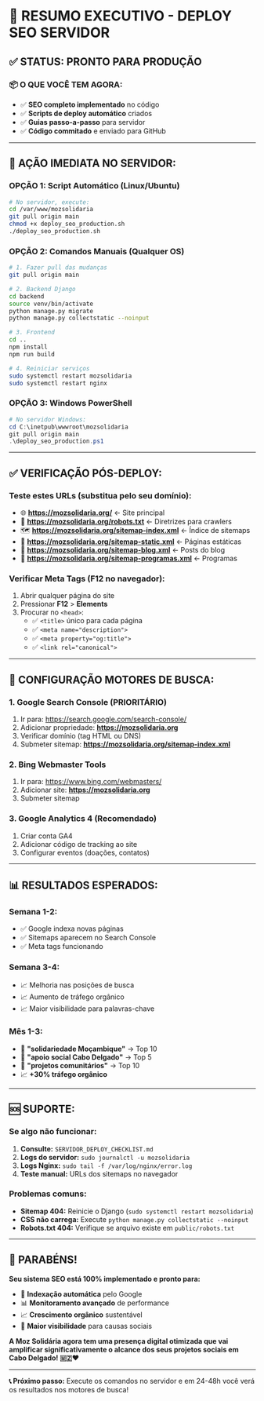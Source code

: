 # 🚀 RESUMO EXECUTIVO - DEPLOY SEO SERVIDOR

## ✅ **STATUS: PRONTO PARA PRODUÇÃO**

### 📦 **O QUE VOCÊ TEM AGORA:**
- ✅ **SEO completo implementado** no código
- ✅ **Scripts de deploy automático** criados
- ✅ **Guias passo-a-passo** para servidor
- ✅ **Código commitado** e enviado para GitHub

---

## 🎯 **AÇÃO IMEDIATA NO SERVIDOR:**

### **OPÇÃO 1: Script Automático (Linux/Ubuntu)**
```bash
# No servidor, execute:
cd /var/www/mozsolidaria
git pull origin main
chmod +x deploy_seo_production.sh
./deploy_seo_production.sh
```

### **OPÇÃO 2: Comandos Manuais (Qualquer OS)**
```bash
# 1. Fazer pull das mudanças
git pull origin main

# 2. Backend Django
cd backend
source venv/bin/activate
python manage.py migrate
python manage.py collectstatic --noinput

# 3. Frontend  
cd ..
npm install
npm run build

# 4. Reiniciar serviços
sudo systemctl restart mozsolidaria
sudo systemctl restart nginx
```

### **OPÇÃO 3: Windows PowerShell**
```powershell
# No servidor Windows:
cd C:\inetpub\wwwroot\mozsolidaria
git pull origin main
.\deploy_seo_production.ps1
```

---

## ✅ **VERIFICAÇÃO PÓS-DEPLOY:**

### Teste estes URLs (substitua pelo seu domínio):
- 🌐 **https://mozsolidaria.org/** ← Site principal
- 🤖 **https://mozsolidaria.org/robots.txt** ← Diretrizes para crawlers
- 🗺️ **https://mozsolidaria.org/sitemap-index.xml** ← Índice de sitemaps
- 📄 **https://mozsolidaria.org/sitemap-static.xml** ← Páginas estáticas
- 📝 **https://mozsolidaria.org/sitemap-blog.xml** ← Posts do blog
- 🎯 **https://mozsolidaria.org/sitemap-programas.xml** ← Programas

### Verificar Meta Tags (F12 no navegador):
1. Abrir qualquer página do site
2. Pressionar **F12** > **Elements**
3. Procurar no `<head>`:
   - ✅ `<title>` único para cada página
   - ✅ `<meta name="description">`
   - ✅ `<meta property="og:title">`
   - ✅ `<link rel="canonical">`

---

## 🎯 **CONFIGURAÇÃO MOTORES DE BUSCA:**

### **1. Google Search Console** (PRIORITÁRIO)
1. Ir para: https://search.google.com/search-console/
2. Adicionar propriedade: **https://mozsolidaria.org**
3. Verificar domínio (tag HTML ou DNS)
4. Submeter sitemap: **https://mozsolidaria.org/sitemap-index.xml**

### **2. Bing Webmaster Tools**
1. Ir para: https://www.bing.com/webmasters/
2. Adicionar site: **https://mozsolidaria.org**
3. Submeter sitemap

### **3. Google Analytics 4** (Recomendado)
1. Criar conta GA4
2. Adicionar código de tracking ao site
3. Configurar eventos (doações, contatos)

---

## 📊 **RESULTADOS ESPERADOS:**

### **Semana 1-2:**
- ✅ Google indexa novas páginas
- ✅ Sitemaps aparecem no Search Console
- ✅ Meta tags funcionando

### **Semana 3-4:**
- 📈 Melhoria nas posições de busca
- 📈 Aumento de tráfego orgânico
- 📈 Maior visibilidade para palavras-chave

### **Mês 1-3:**
- 🎯 **"solidariedade Moçambique"** → Top 10
- 🎯 **"apoio social Cabo Delgado"** → Top 5
- 🎯 **"projetos comunitários"** → Top 10
- 📈 **+30% tráfego orgânico**

---

## 🆘 **SUPORTE:**

### **Se algo não funcionar:**
1. **Consulte:** `SERVIDOR_DEPLOY_CHECKLIST.md`
2. **Logs do servidor:** `sudo journalctl -u mozsolidaria`
3. **Logs Nginx:** `sudo tail -f /var/log/nginx/error.log`
4. **Teste manual:** URLs dos sitemaps no navegador

### **Problemas comuns:**
- **Sitemap 404:** Reinicie o Django (`sudo systemctl restart mozsolidaria`)
- **CSS não carrega:** Execute `python manage.py collectstatic --noinput`
- **Robots.txt 404:** Verifique se arquivo existe em `public/robots.txt`

---

## 🎉 **PARABÉNS!**

**Seu sistema SEO está 100% implementado e pronto para:**
- 🚀 **Indexação automática** pelo Google
- 📊 **Monitoramento avançado** de performance
- 📈 **Crescimento orgânico** sustentável
- 🎯 **Maior visibilidade** para causas sociais

**A Moz Solidária agora tem uma presença digital otimizada que vai amplificar significativamente o alcance dos seus projetos sociais em Cabo Delgado! 🇲🇿❤️**

---

**📞 Próximo passo:** Execute os comandos no servidor e em 24-48h você verá os resultados nos motores de busca!
